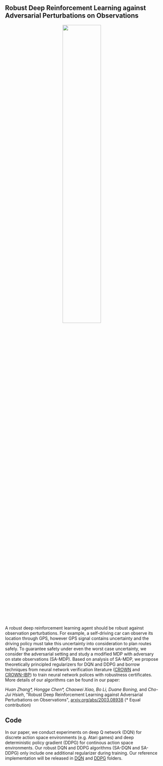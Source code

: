 Robust Deep Reinforcement Learning against Adversarial Perturbations on Observations
--------------------

<p align="center">
<img src="http://www.huan-zhang.com/images/upload/state_adversarial/state_perturbation.png" width="50%" height="50%">
</p>

A robust deep reinforcement learning agent should be robust against observation
perturbations.  For example, a self-driving car can observe its location
through GPS, however GPS signal contains uncertainty and the driving policy
must take this uncertainty into consideration to plan routes safely.  To
guarantee safety under even the worst case uncertainty, we consider the
adversarial setting and study a modified MDP with adversary on state
observations (SA-MDP). Based on analysis of SA-MDP, we propose theoretically
principled regularizers for DQN and DDPG and borrow techniques from neural
network verification literature
([CROWN](https://github.com/huanzhang12/CROWN-Robustness-Certification) and
[CROWN-IBP](https://github.com/huanzhang12/CROWN-IBP)) to train neural network
polices with robustness certificates.  More details of our algorithms can be
found in our paper:

*Huan Zhang\*, Hongge Chen\*, Chaowei Xiao, Bo Li, Duane Boning,* and *Cho-Jui Hsieh*, "Robust Deep Reinforcement Learning against Adversarial Perturbations on Observations", [arxiv.org/abs/2003.08938](http://arxiv.org/abs/2003.08938) (\* Equal contribution)

Code 
-------------------------------------

In our paper, we conduct experiments on deep Q network (DQN) for discrete
action space environments (e.g. Atari games) and deep deterministic policy
gradient (DDPG) for continous action space environments. Our robust DQN and
DDPG algorithms (SA-DQN and SA-DDPG) only include one additional regularizer
during training.  Our reference implementation will be released in [DQN](DQN)
and [DDPG](DDPG) folders.
